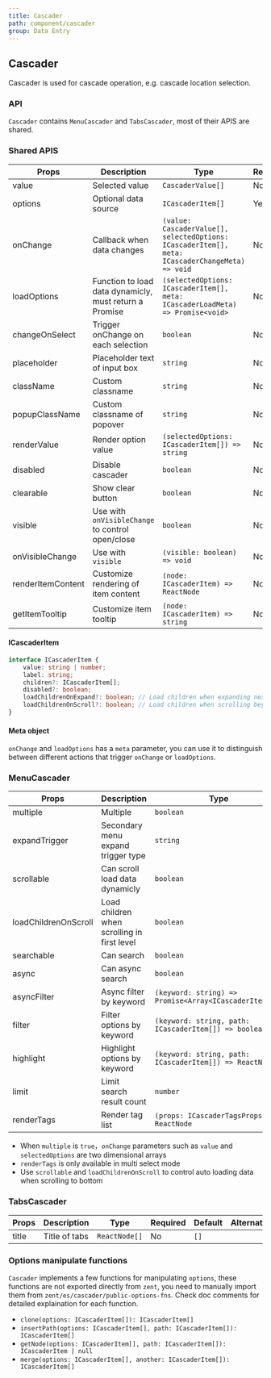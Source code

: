 ```yaml
---
title: Cascader
path: component/cascader
group: Data Entry
---
```


## Cascader

Cascader is used for cascade operation, e.g. cascade location selection.

### API

`Cascader` contains `MenuCascader` and `TabsCascader`, most of their APIS are shared.

### Shared APIS

| Props             | Description                                            | Type                                                                                            | Required | Default         | Alternatives |
| ----------------- | ------------------------------------------------------ | ----------------------------------------------------------------------------------------------- | -------- | --------------- | ------------ |
| value             | Selected value                                         | `CascaderValue[]`                                                                               | No       | `[]`            |              |
| options           | Optional data source                                   | `ICascaderItem[]`                                                                               | Yes      | `[]`            |              |
| onChange          | Callback when data changes                             | `(value: CascaderValue[], selectedOptions: ICascaderItem[], meta: ICascaderChangeMeta) => void` | No       | -               |              |
| loadOptions       | Function to load data dynamicly, must return a Promise | `(selectedOptions: ICascaderItem[], meta: ICascaderLoadMeta) => Promise<void>`                  | No       | -               |              |
| changeOnSelect    | Trigger onChange on each selection                     | `boolean`                                                                                       | No       | `false`         | `true`       |
| placeholder       | Placeholder text of input box                          | `string`                                                                                        | No       | `Please choose` |              |
| className         | Custom classname                                       | `string`                                                                                        | No       |                 |              |
| popupClassName    | Custom classname of popover                            | `string`                                                                                        | No       |                 |              |
| renderValue       | Render option value                                    | `(selectedOptions: ICascaderItem[]) => string`                                                  | No       |                 |              |
| disabled          | Disable cascader                                       | `boolean`                                                                                       | No       | `false`         | `true`       |
| clearable         | Show clear button                                      | `boolean`                                                                                       | No       | `false`         | `true`       |
| visible           | Use with `onVisibleChange` to control open/close       | `boolean`                                                                                       | No       |                 |              |
| onVisibleChange   | Use with `visible`                                     | `(visible: boolean) => void`                                                                    | No       |
| renderItemContent | Customize rendering of item content                    | `(node: ICascaderItem) => ReactNode`                                                            | No       | `node.label`    |              |
| getItemTooltip    | Customize item tooltip                                 | `(node: ICascaderItem) => string`                                                               | No       | `node.label`    |              |

#### ICascaderItem

```ts
interface ICascaderItem {
	value: string | number;
	label: string;
	children?: ICascaderItem[];
	disabled?: boolean;
	loadChildrenOnExpand?: boolean; // Load children when expanding next level
	loadChildrenOnScroll?: boolean; // Load children when scrolling beyound bottom
}
```

#### Meta object

`onChange` and `loadOptions` has a `meta` parameter, you can use it to distinguish between different actions that trigger `onChange` or `loadOptions`.

### MenuCascader

| Props                | Description                                 | Type                                                    | Required | Default | Alternatives |
| -------------------- | ------------------------------------------- | ------------------------------------------------------- | -------- | ------- | ------------ |
| multiple             | Multiple                                    | `boolean`                                               | No       | `false` | `true`       |
| expandTrigger        | Secondary menu expand trigger type          | `string`                                                | No       | `click` | `hover`      |
| scrollable           | Can scroll load data dynamicly              | `boolean`                                               | No       | `false` | `true`       |
| loadChildrenOnScroll | Load children when scrolling in first level | `boolean`                                               | No       | `false` | `true`       |
| searchable           | Can search                                  | `boolean`                                               | No       | `false` | `true`       |
| async                | Can async search                            | `boolean`                                               | No       | `false` | `true`       |
| asyncFilter          | Async filter by keyword                     | `(keyword: string) => Promise<Array<ICascaderItem[]>>`  | No       | -       |              |
| filter               | Filter options by keyword                   | `(keyword: string, path: ICascaderItem[]) => boolean`   | No       | -       |              |
| highlight            | Highlight options by keyword                | `(keyword: string, path: ICascaderItem[]) => ReactNode` | No       | -       |              |
| limit                | Limit search result count                   | `number`                                                | No       | `50`    |              |
| renderTags           | Render tag list                             | `(props: ICascaderTagsProps) => ReactNode`              | No       |         |              |

- When `multiple` is `true`，`onChange` parameters such as `value` and `selectedOptions` are two dimensional arrays
- `renderTags` is only available in multi select mode
- Use `scrollable` and `loadChildrenOnScroll` to control auto loading data when scrolling to bottom

### TabsCascader

| Props | Description   | Type          | Required | Default | Alternatives |
| ----- | ------------- | ------------- | -------- | ------- | ------------ |
| title | Title of tabs | `ReactNode[]` | No       | `[]`    |              |

### Options manipulate functions

`Cascader` implements a few functions for manipulating `options`, these functions are not exported directly from `zent`, you need to manually import them from `zent/es/cascader/public-options-fns`. Check doc comments for detailed explaination for each function.

- `clone(options: ICascaderItem[]): ICascaderItem[]`
- `insertPath(options: ICascaderItem[], path: ICascaderItem[]): ICascaderItem[]`
- `getNode(options: ICascaderItem[], path: ICascaderItem[]): ICascaderItem | null`
- `merge(options: ICascaderItem[], another: ICascaderItem[]): ICascaderItem[]`

